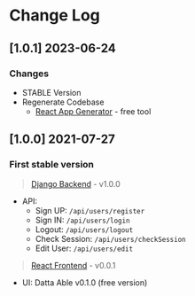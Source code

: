 # Change Log

## [1.0.1] 2023-06-24
### Changes

- STABLE Version
- Regenerate Codebase
  - [React App Generator](https://appseed.us/generator/react/) - free tool 

## [1.0.0] 2021-07-27
### First stable version

> [Django Backend](https://github.com/app-generator/api-server-django) - v1.0.0  

- API:
   - Sign UP: `/api/users/register`
   - Sign IN: `/api/users/login`
   - Logout: `/api/users/logout`
   - Check Session: `/api/users/checkSession`
   - Edit User: `/api/users/edit`

> [React Frontend](https://github.com/app-generator/react-datta-able-dashboard) - v0.0.1

- UI: Datta Able v0.1.0 (free version)
